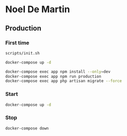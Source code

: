 # Noel De Martin

## Production

### First time

```sh
scripts/init.sh

docker-compose up -d

docker-compose exec app npm install --only=dev
docker-compose exec app npm run production
docker-compose exec app php artisan migrate --force
```

### Start

```sh
docker-compose up -d
```

### Stop

```
docker-compose down
```
